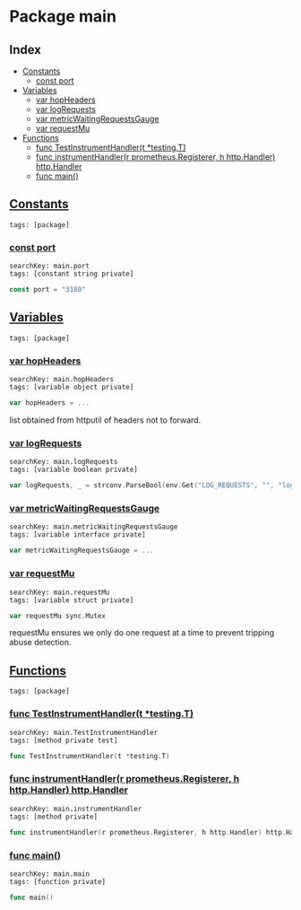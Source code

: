 # Package main

## Index

* [Constants](#const)
    * [const port](#port)
* [Variables](#var)
    * [var hopHeaders](#hopHeaders)
    * [var logRequests](#logRequests)
    * [var metricWaitingRequestsGauge](#metricWaitingRequestsGauge)
    * [var requestMu](#requestMu)
* [Functions](#func)
    * [func TestInstrumentHandler(t *testing.T)](#TestInstrumentHandler)
    * [func instrumentHandler(r prometheus.Registerer, h http.Handler) http.Handler](#instrumentHandler)
    * [func main()](#main)


## <a id="const" href="#const">Constants</a>

```
tags: [package]
```

### <a id="port" href="#port">const port</a>

```
searchKey: main.port
tags: [constant string private]
```

```Go
const port = "3180"
```

## <a id="var" href="#var">Variables</a>

```
tags: [package]
```

### <a id="hopHeaders" href="#hopHeaders">var hopHeaders</a>

```
searchKey: main.hopHeaders
tags: [variable object private]
```

```Go
var hopHeaders = ...
```

list obtained from httputil of headers not to forward. 

### <a id="logRequests" href="#logRequests">var logRequests</a>

```
searchKey: main.logRequests
tags: [variable boolean private]
```

```Go
var logRequests, _ = strconv.ParseBool(env.Get("LOG_REQUESTS", "", "log HTTP requests"))
```

### <a id="metricWaitingRequestsGauge" href="#metricWaitingRequestsGauge">var metricWaitingRequestsGauge</a>

```
searchKey: main.metricWaitingRequestsGauge
tags: [variable interface private]
```

```Go
var metricWaitingRequestsGauge = ...
```

### <a id="requestMu" href="#requestMu">var requestMu</a>

```
searchKey: main.requestMu
tags: [variable struct private]
```

```Go
var requestMu sync.Mutex
```

requestMu ensures we only do one request at a time to prevent tripping abuse detection. 

## <a id="func" href="#func">Functions</a>

```
tags: [package]
```

### <a id="TestInstrumentHandler" href="#TestInstrumentHandler">func TestInstrumentHandler(t *testing.T)</a>

```
searchKey: main.TestInstrumentHandler
tags: [method private test]
```

```Go
func TestInstrumentHandler(t *testing.T)
```

### <a id="instrumentHandler" href="#instrumentHandler">func instrumentHandler(r prometheus.Registerer, h http.Handler) http.Handler</a>

```
searchKey: main.instrumentHandler
tags: [method private]
```

```Go
func instrumentHandler(r prometheus.Registerer, h http.Handler) http.Handler
```

### <a id="main" href="#main">func main()</a>

```
searchKey: main.main
tags: [function private]
```

```Go
func main()
```

